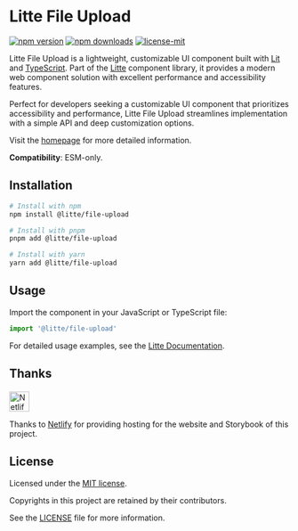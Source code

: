 # Litte File Upload

[![npm version](https://img.shields.io/npm/v/@litte/file-upload)](https://www.npmjs.com/package/@litte/file-upload)
[![npm downloads](https://img.shields.io/npm/dm/@litte/file-upload)](https://www.npmjs.com/package/@litte/file-upload)
[![license-mit](https://img.shields.io/badge/License-MIT-greens.svg)][license-mit]

Litte File Upload is a lightweight, customizable UI component built with [Lit][lit]
and [TypeScript][typescript]. Part of the [Litte][litte-homepage] component library,
it provides a modern web component solution with excellent performance and
accessibility features.

Perfect for developers seeking a customizable UI component that prioritizes accessibility and performance,
Litte File Upload streamlines implementation with a simple API and deep customization options.

Visit the [homepage][litte-homepage] for more detailed information.

**Compatibility**: ESM-only.

## Installation

```sh
# Install with npm
npm install @litte/file-upload

# Install with pnpm
pnpm add @litte/file-upload

# Install with yarn
yarn add @litte/file-upload
```

## Usage

Import the component in your JavaScript or TypeScript file:

```ts
import '@litte/file-upload'
```

For detailed usage examples, see the [Litte Documentation](https://litte.dev/docs).

## Thanks

<p align="left" style="margin-top: 20px;">
  <a href="https://www.netlify.com/?utm_source=litte&utm_medium=npmjs&utm_campaign=README" style="margin-right: 12px;">
    <img src="https://www.netlify.com/img/global/badges/netlify-color-accent.svg" alt="Netlify" height="36px" />
  </a>
</p>

Thanks to [Netlify](https://www.netlify.com/) for providing hosting for the website and Storybook of this project.

## License

Licensed under the [MIT license][license-mit].

Copyrights in this project are retained by their contributors.

See the [LICENSE][license-mit] file for more information.

[litte-homepage]: https://litte.dev
[license-mit]: https://github.com/riipandi/litte/blob/main/LICENSE
[typescript]: https://www.typescriptlang.org
[lit]: https://lit.dev
